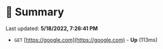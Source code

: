 # 📖 Summary
Last updated: **5/18/2022, 7:26:41 PM**

- `GET` [https://google.com](https://google.com) - **Up** (113ms)
